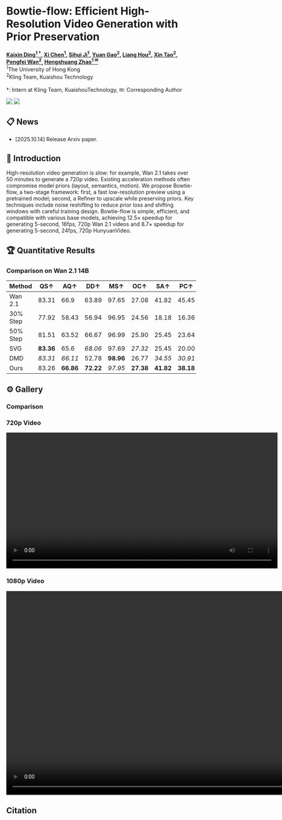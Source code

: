 # Bowtie-flow: Efficient High-Resolution Video Generation with Prior Preservation



**[Kaixin Ding<sup>1 &dagger;</sup>](https://your-link-to-kaixin), 
[Xi Chen<sup>1</sup>](https://your-link-to-xi-chen), 
[Sihui Ji<sup>1</sup>](https://your-link-to-sihui-ji), 
[Yuan Gao<sup>2</sup>](https://your-link-to-yuan-gao), 
[Liang Hou<sup>2</sup>](https://your-link-to-liang-hou), 
[Xin Tao<sup>2</sup>](https://your-link-to-xin-tao), 
[Pengfei Wan<sup>2</sup>](https://your-link-to-pengfei-wan), 
[Hengshuang Zhao<sup>1 &#9993;</sup>](https://your-link-to-hengshuang-zhao)**
<br>
<sup>1</sup>The University of Hong Kong  
<sup>2</sup>Kling Team, Kuaishou Technology  
<br>
&dagger;: Intern at Kling Team, KuaishouTechnology, &#9993;: Corresponding Author

<a href='https://kxding.github.io/project/Bowtie-flow/'><img src='https://img.shields.io/badge/ArXiv-2510.08555-red'></a> 
<a href='https://kxding.github.io/project/Bowtie-flow/#'><img src='https://img.shields.io/badge/Project-Page-Green'></a>





## 📋 News
- [2025.10.14] Release Arxiv paper.


## 📖 Introduction
High-resolution video generation is slow: for example, Wan 2.1 takes over 50 minutes to generate a 720p video. Existing acceleration methods often compromise model priors (layout, semantics, motion). We propose Bowtie-flow, a two-stage framework: first, a fast low-resolution preview using a pretrained model; second, a Refiner to upscale while preserving priors. Key techniques include noise reshifting to reduce prior loss and shifting windows with careful training design. Bowtie-flow is simple, efficient, and compatible with various base models, achieving 12.5× speedup for generating 5-second, 16fps, 720p Wan 2.1 videos and 8.7× speedup for generating 5-second, 24fps, 720p HunyuanVideo.

## 🏆 Quantitative Results

### Comparison on Wan 2.1 14B

| Method      | QS↑   | AQ↑   | DD↑   | MS↑   | OC↑   | SA↑   | PC↑   | Time↓       | Speed↑  | PFLOPs↓ |
|------------|-------|-------|-------|-------|-------|-------|-------|------------|--------|---------|
| Wan 2.1    | 83.31 | 66.9  | 63.89 | 97.65 | 27.08 | 41.82 | 45.45 | 3497 (58min)| 1×     | 658.46  |
| 30% Step   | 77.92 | 58.43 | 56.94 | 96.95 | 24.56 | 18.18 | 16.36 | 1049        | 3.34×  | 197.54  |
| 50% Step   | 81.51 | 63.52 | 66.67 | 96.99 | 25.90 | 25.45 | 23.64 | 1748        | 2×     | 329.23  |
| SVG        | **83.36** | 65.6  | _68.06_ | 97.69 | _27.32_ | 25.45 | 20.00 | 2712       | 1.29×  | 429.86  |
| DMD        | _83.31_ | _66.11_ | 52.78 | **98.96** | 26.77 | _34.55_ | _30.91_ | _282_       | _12.40×_ | _39.51_ |
| Ours       | 83.26 | **66.86** | **72.22** | _97.95_ | **27.38** | **41.82** | **38.18** | **278**     | **12.58×** | **34.3** |



## ⚙️ Gallery

### Comparison
### 720p Video
<video width="720" controls>
  <source src="comparison/720p.mp4" type="video/mp4">
  Your browser does not support the video tag.
</video>

### 1080p Video
<video width="1080" controls>
  <source src="comparison/1080p.mp4" type="video/mp4">
  Your browser does not support the video tag.
</video>

## Citation

<!-- ```bibtex
 @article{cai2025videocanvas,
    title={VideoCanvas: Unified Video Completion from Arbitrary Spatiotemporal Patches via In-Context Conditioning},
    author={Minghong Cai, Qiulin Wang, Zongli Ye, Wenze Liu, Quande Liu, Weicai Ye, Xintao Wang, Pengfei Wan, Kun Gai, Xiangyu Yue},
    journal={arXiv preprint arXiv:2510.08555},
    year={2025}
} -->
